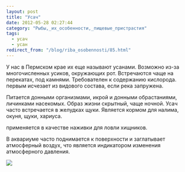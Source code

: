 ```yaml
---
layout: post
title: "Усач"
date: 2012-05-28 02:27:44
category: "Рыбы,_их_особенности,_пищевые_пристрастия"
tags:
  - усач
  - усан
redirect_from: "/blog/riba_osobennosti/85.html"
---
```

У нас в Пермском крае их еще называют усанами. Возможно из-за
многочисленных усиков, окружающих рот. Встречаются чаще на перекатах,
под камнями. Требователен к содержанию кислорода. первым исчезает из
видового состава, если река запружена.

Питается донными организмами, икрой и донными обрастаниями, личинками
насекомых. Образ жизни скрытный, чаще ночной. Усач часто встречается в
желудках щуки. Является кормом для налима, окуня, щуки, хариуса.

применяется в качестве наживки для ловли хищников.

В аквариуме часто поднимается к поверхности и заглатывает атмосферный
воздух, что является индикатором изменения атмосферного давления.

![](http://fishingguru.ru/uploads/images/00/00/01/2012/08/05/e4d06f.jpg)
